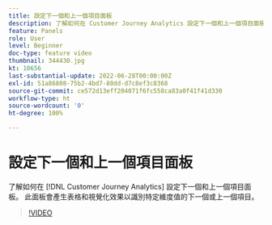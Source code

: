 ```yaml
---
title: 設定下一個和上一個項目面板
description: 了解如何在 Customer Journey Analytics 設定下一個和上一個項目面板。此面板會產生表格和視覺化效果以識別特定維度值的下一個或上一個項目。
feature: Panels
role: User
level: Beginner
doc-type: feature video
thumbnail: 344430.jpg
kt: 10656
last-substantial-update: 2022-06-28T00:00:00Z
exl-id: 51a86808-75b2-4bd7-80dd-d7c8ef3c8368
source-git-commit: ce572d13eff204071f6fc558ca83a0f41f41d330
workflow-type: ht
source-wordcount: '0'
ht-degree: 100%

---
```


# 設定下一個和上一個項目面板

了解如何在 [!DNL Customer Journey Analytics] 設定下一個和上一個項目面板。 此面板會產生表格和視覺化效果以識別特定維度值的下一個或上一個項目。

>[!VIDEO](https://video.tv.adobe.com/v/344430/?quality=12&learn=on)
